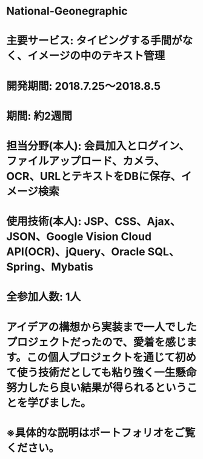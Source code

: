 # National-Geonegraphic

# 主要サービス: タイピングする手間がなく、イメージの中のテキスト管理
# 開発期間: 2018.7.25～2018.8.5
# 期間: 約2週間
# 担当分野(本人): 会員加入とログイン、ファイルアップロード、カメラ、 OCR、URLとテキストをDBに保存、イメージ検索
# 使用技術(本人): JSP、CSS、Ajax、 JSON、Google Vision Cloud API(OCR)、jQuery、Oracle SQL、Spring、Mybatis
# 全参加人数: 1人

# アイデアの構想から実装まで一人でしたプロジェクトだったので、愛着を感じます。この個人プロジェクトを通じて初めて使う技術だとしても粘り強く一生懸命努力したら良い結果が得られるということを学びました。

# ※具体的な説明はポートフォリオをご覧ください。


